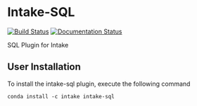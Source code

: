 # Intake-SQL
[![Build Status](https://travis-ci.org/ContinuumIO/intake-sql.svg?branch=master)](https://travis-ci.org/ContinuumIO/intake-sql)
[![Documentation Status](https://readthedocs.org/projects/intake-sql/badge/?version=latest)](http://intake-sql.readthedocs.io/en/latest/?badge=latest)

SQL Plugin for Intake


## User Installation

To install the intake-sql plugin, execute the following command
```
conda install -c intake intake-sql
```

